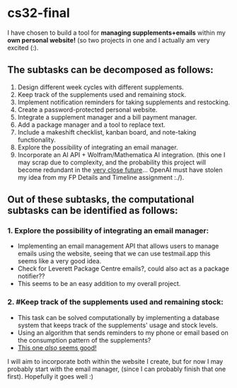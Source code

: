 # cs32-final
I have chosen to build a tool for **managing supplements+emails** within my **own personal website!** (so two projects in one and I actually am very excited (:).

## The subtasks can be decomposed as follows:
1. Design different week cycles with different supplements.
2. Keep track of the supplements used and remaining stock.
3. Implement notification reminders for taking supplements and restocking.
4. Create a password-protected personal website.
5. Integrate a supplement manager and a bill payment manager.
6. Add a package manager and a tool to replace text.
7. Include a makeshift checklist, kanban board, and note-taking functionality.
8. Explore the possibility of integrating an email manager.
9. Incorporate an AI API + Wolfram/Mathematica AI integration. (this one I may scrap due to complexity, and the probability this project will become redundant in the [very close future](https://writings.stephenwolfram.com/2023/03/chatgpt-gets-its-wolfram-superpowers/)… OpenAI must have stolen my idea from my FP Details and Timeline assignment :./).

## Out of these subtasks, the computational subtasks can be identified as follows:

### 1. Explore the possibility of integrating an email manager:
   * Implementing an email management API that allows users to manage emails using the website, seeing that we can use testmail.app this seems like a very good idea.
   * Check for Leverett Package Centre emails?, could also act as a package notifier??
   * This seems to be an easy addition to my overall project.
   
### 2. #Keep track of the supplements used and remaining stock:
   * This task can be solved computationally by implementing a database system that keeps track of the supplements' usage and stock levels.
   * Using an algorithm that sends reminders to my phone or email based on the consumption pattern of the supplements? 
   * [This one _also_ seems good!](https://web.dev/push-notifications-in-all-modern-browsers/)

I will aim to incorporate both within the website I create, but for now I may probably start with the email manager, (since I can probably finish that one first). Hopefully it goes well :)
